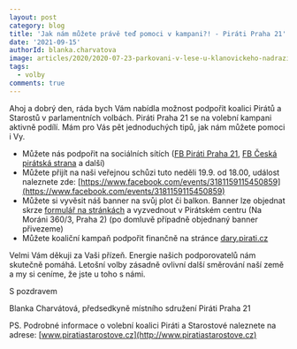 ```yaml
---
layout: post
category: blog
title: 'Jak nám můžete právě teď pomoci v kampani?! - Piráti Praha 21'
date: '2021-09-15'
authorId: blanka.charvatova
image: articles/2020/2020-07-23-parkovani-v-lese-u-klanovickeho-nadrazi.jpg
tags:
  - volby
comments: true
---
```


Ahoj a dobrý den, ráda bych Vám nabídla možnost podpořit koalici Pirátů a Starostů v parlamentních volbách. Piráti Praha 21 se na volební kampani aktivně podílí. Mám pro Vás pět jednoduchých tipů, jak nám můžete pomoci i Vy.

-   Můžete nás podpořit na sociálních sítích ([FB Piráti Praha 21](https://www.facebook.com/piratipraha21), [FB Česká pirátská strana](https://www.facebook.com/ceska.piratska.strana) a další)
-   Můžete přijít na naši veřejnou schůzi tuto neděli 19.9. od 18.00, událost naleznete zde: 
[https://www.facebook.com/events/3181159115450859](https://www.facebook.com/events/3181159115450859)
-   Můžete si vyvěsit náš banner na svůj plot či balkon. Banner lze objednat skrze [formulář na stránkách](https://www.piratiastarostove.cz/bannery/praha/) a vyzvednout v Pirátském centru (Na Moráni 360/3, Praha 2) (po domluvě případně objednaný banner přivezeme)
-   Můžete koaliční kampaň podpořit finančně na stránce [dary.pirati.cz](https://dary.pirati.cz/)

Velmi Vám děkuji za Vaši přízeň. Energie našich podporovatelů nám skutečně pomáhá. Letošní volby zásadně ovlivní další směrování naší země a my si ceníme, že jste u toho s námi.

S pozdravem

Blanka Charvátová, předsedkyně místního sdružení Piráti Praha 21

PS. Podrobné informace o volební koalici Piráti a Starostové naleznete na adrese: [www.piratiastarostove.cz](http://www.piratiastarostove.cz)
